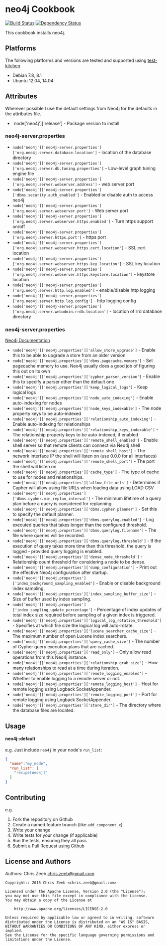 neo4j Cookbook
==============
[![Build Status](https://travis-ci.org/czeeb/neo4j-cookbook.svg?branch=master)](https://travis-ci.org/czeeb/neo4j-cookbook)
[![Dependency Status](https://gemnasium.com/czeeb/neo4j-cookbook.svg)](https://gemnasium.com/czeeb/neo4j-cookbook)

This cookbook installs neo4j.

Platforms
---------
The following platforms and versions are tested and supported using [test-kitchen](http://kitchen.ci/)

* Debian 7.8, 8.1
* Ubuntu 12.04, 14.04

Attributes
----------

Wherever possible I use the default settings from Neo4j for the defaults in the attributes file.

* `node['neo4j']['release'] - Package version to install

### neo4j-server.properties

* `node['neo4j']['neo4j-server.properties']['org.neo4j.server.database.location']` - location of the database directory
* `node['neo4j']['neo4j-server.properties']['org.neo4j.server.db.tuning.properties']` - Low-level graph tuning engine file
* `node['neo4j']['neo4j-server.properties']['org.neo4j.server.webserver.address']` - web server port
* `node['neo4j']['neo4j-server.properties']['dbms.security.auth_enabled']` - Enabled or disable auth to access neo4j
* `node['neo4j']['neo4j-server.properties']['org.neo4j.server.webserver.port']` - Web server port
* `node['neo4j']['neo4j-server.properties']['org.neo4j.server.webserver.https.enabled']` - Turn https support on/off
* `node['neo4j']['neo4j-server.properties']['org.neo4j.server.https.port']` - https port
* `node['neo4j']['neo4j-server.properties']['org.neo4j.server.webserver.https.cert.location']` - SSL cert location
* `node['neo4j']['neo4j-server.properties']['org.neo4j.server.webserver.https.key.location']` - SSL key location
* `node['neo4j']['neo4j-server.properties']['org.neo4j.server.webserver.https.keystore.location']` - keystore location
* `node['neo4j']['neo4j-server.properties']['org.neo4j.server.http.log.enabled']` - enable/disable http logging
* `node['neo4j']['neo4j-server.properties']['org.neo4j.server.http.log.config']` - http logging config
* `node['neo4j']['neo4j-server.properties']['org.neo4j.server.webadmin.rrdb.location']` - location of rrd database directory

### neo4j-server.properties

[Neo4j Documentation](http://neo4j.com/docs/stable/configuration-settings.html)

* `node['neo4j']['neo4j.properties']['allow_store_upgrade']` - Enable this to be able to upgrade a store from an older version
* `node['neo4j']['neo4j.properties']['dbms.pagecache.memory']` - Set pagecache memory to use. Neo4j usually does a good job of figuring this out on its own
* `node['neo4j']['neo4j.properties']['cypher_parser_version']` - Enable this to specify a parser other than the default one
* `node['neo4j']['neo4j.properties']['keep_logical_logs']` - Keep logical logs
* `node['neo4j']['neo4j.properties']['node_auto_indexing']` - Enable auto-indexing for nodes
* `node['neo4j']['neo4j.properties']['node_keys_indexable']` - The node property keys to be auto-indexed
* `node['neo4j']['neo4j.properties']['relationship_auto_indexing']` - Enable auto-indexing for relationships
* `node['neo4j']['neo4j.properties']['relationship_keys_indexable']` - The relationship property keys to be auto-indexed, if enabled
* `node['neo4j']['neo4j.properties']['remote_shell_enabled']` - Enable shell server so that remote clients can connect via Neo4j shell
* `node['neo4j']['neo4j.properties']['remote_shell_host']` - The network interface IP the shell will listen on (use 0.0.0 for all interfaces)
* `node['neo4j']['neo4j.properties']['remote_shell_port']` - The port the shell will listen on
* `node['neo4j']['neo4j.properties']['cache_type']` - The type of cache to use for nodes and relationships.
* `node['neo4j']['neo4j.properties']['allow_file_urls']` - Determines if Cypher will allow using file URLs when loading data using LOAD CSV
* `node['neo4j']['neo4j.properties']['dbms.cypher.min_replan_interval']` - The minimum lifetime of a query plan before a query is considered for replanning.
* `node['neo4j']['neo4j.properties']['dbms.cypher.planner']` - Set this to specify the default planner.
* `node['neo4j']['neo4j.properties']['dbms.querylog.enabled']` - Log executed queries that takes longer than the configured threshold.
* `node['neo4j']['neo4j.properties']['dbms.querylog.filename']` - The file where queries will be recorded.
* `node['neo4j']['neo4j.properties']['dbms.querylog.threshold']` - If the execution of query takes more time than this threshold, the query is logged - provided query logging is enabled.
* `node['neo4j']['neo4j.properties']['dense_node_threshold']` - Relationship count threshold for considering a node to be dense.
* `node['neo4j']['neo4j.properties']['dump_configuration']` - Print out the effective Neo4j configuration after startup.
* `node['neo4j']['neo4j.properties']['index_background_sampling_enabled']` - Enable or disable background index sampling.
* `node['neo4j']['neo4j.properties']['index_sampling_buffer_size']` - Size of buffer used by index sampling.
* `node['neo4j']['neo4j.properties']['index_sampling_update_percentage']` - Percentage of index updates of total index size required before sampling of a given index is triggered.
* `node['neo4j']['neo4j.properties']['logical_log_rotation_threshold']` - Specifies at which file size the logical log will auto-rotate.
* `node['neo4j']['neo4j.properties']['lucene_searcher_cache_size']` - The maximum number of open Lucene index searchers.
* `node['neo4j']['neo4j.properties']['query_cache_size']` - The number of Cypher query execution plans that are cached.
* `node['neo4j']['neo4j.properties']['read_only']` - Only allow read operations from this Neo4j instance.
* `node['neo4j']['neo4j.properties']['relationship_grab_size']` - How many relationships to read at a time during iteration.
* `node['neo4j']['neo4j.properties']['remote_logging_enabled']` - Whether to enable logging to a remote server or not.
* `node['neo4j']['neo4j.properties']['remote_logging_host']` - Host for remote logging using Logback SocketAppender.
* `node['neo4j']['neo4j.properties']['remote_logging_port']` - Port for remote logging using Logback SocketAppender.
* `node['neo4j']['neo4j.properties']['store_dir']` - The directory where the database files are located.

Usage
-----
#### neo4j::default

e.g.
Just include `neo4j` in your node's `run_list`:

```json
{
  "name":"my_node",
  "run_list": [
    "recipe[neo4j]"
  ]
}
```

Contributing
------------
e.g.
1. Fork the repository on Github
2. Create a named feature branch (like `add_component_x`)
3. Write your change
4. Write tests for your change (if applicable)
5. Run the tests, ensuring they all pass
6. Submit a Pull Request using Github

License and Authors
-------------------
Authors: Chris Zeeb <chris.zeeb@gmail.com>

```text
Copyright:: 2015 Chris Zeeb <chris.zeeb@gmail.com>

Licensed under the Apache License, Version 2.0 (the "License");
you may not use this file except in compliance with the License.
You may obtain a copy of the License at

    http://www.apache.org/licenses/LICENSE-2.0

Unless required by applicable law or agreed to in writing, software
distributed under the License is distributed on an "AS IS" BASIS,
WITHOUT WARRANTIES OR CONDITIONS OF ANY KIND, either express or implied.
See the License for the specific language governing permissions and
limitations under the License.
```
